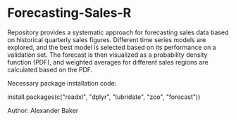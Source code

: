 # Forecasting-Sales-R
Repository provides a systematic approach for forecasting sales data based on historical quarterly sales figures. Different time series models are explored, and the best model is selected based on its performance on a validation set. The forecast is then visualized as a probability density function (PDF), and weighted averages for different sales regions are calculated based on the PDF.

Necessary package installation code:

install.packages(c("readxl", "dplyr", "lubridate", "zoo", "forecast"))

Author: Alexander Baker
